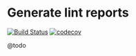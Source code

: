 
# Generate lint reports

[![Build Status](https://travis-ci.org/Sweetchuck/lint-report.svg?branch=master)](https://travis-ci.org/Sweetchuck/lint-report)
[![codecov](https://codecov.io/gh/Sweetchuck/lint-report/branch/1.x/graph/badge.svg?token=0EPjFDERGF)](https://codecov.io/gh/Sweetchuck/lint-report)

@todo
